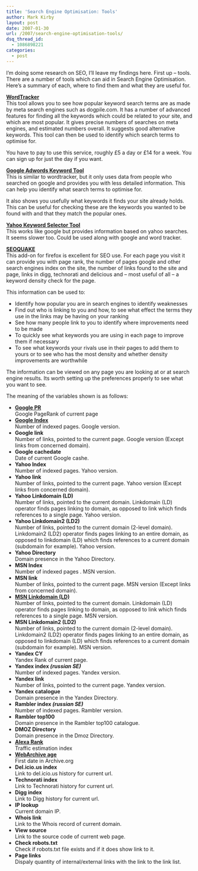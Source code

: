 ```yaml
---
title: 'Search Engine Optimisation: Tools'
author: Mark Kirby
layout: post
date: 2007-01-30
url: /2007/search-engine-optimisation-tools/
dsq_thread_id:
  - 1086898221
categories:
  - post
---
```

I&#8217;m doing some research on SEO, I&#8217;ll leave my findings here. First up &#8211; tools.  
There are a number of tools which can aid in Search Engine Optimisation. Here’s a summary of each, where to find them and what they are useful for.

**<a title="WordTracker Keyword Tool" href="http://www.wordtracker.com/" target="_blank">WordTracker</a>**  
This tool allows you to see how popular keyword search terms are as made by meta search engines such as dogpile.com. It has a number of advanced features for finding all the keywords which could be related to your site, and which are most popular. It gives precise numbers of searches on meta engines, and estimated numbers overall. It suggests good alternative keywords. This tool can then be used to identify which search terms to optimise for.

You have to pay to use this service, roughly £5 a day or £14 for a week. You can sign up for just the day if you want.

**[Google Adwords Keyword Tool][1]**  
This is similar to wordtracker, but it only uses data from people who searched on google and provides you with less detailed information. This can help you identify what search terms to optimise for.

It also shows you usefully what keywords it finds your site already holds. This can be useful for checking these are the keywords you wanted to be found with and that they match the popular ones.

**[Yahoo Keyword Selector Tool][2]**  
This works like google but provides information based on yahoo searches. It seems slower too. Could be used along with google and word tracker.

**[SEOQUAKE][3]**  
This add-on for firefox is excellent for SEO use. For each page you visit it can provide you with page rank, the number of pages google and other search engines index on the site, the number of links found to the site and page, links in digg, technorati and delicious and – most useful of all – a keyword density check for the page.

This information can be used to:

  * Identify how popular you are in search engines to identify weaknesses
  * Find out who is linking to you and how, to see what effect the terms they use in the links may be having on your ranking
  * See how many people link to you to identify where improvements need to be made
  * To quickly see what keywords you are using in each page to improve them if necessary
  * To see what keywords your rivals use in their pages to add them to yours or to see who has the most density and whether density improvements are worthwhile

The information can be viewed on any page you are looking at or at search engine results. Its worth setting up the preferences properly to see what you want to see.

The meaning of the variables shown is as follows:

  * **<a href="http://toolbarqueries.google.com/search?client=navclient-auto&hl=en&ch=63862328969&ie=UTF-8&oe=UTF-8&features=Rank:FVN&q=info:http://domain.com/" target="_blank">Google PR</a>**  
    Google PageRank of current page
  * **<a href="http://www.google.com/search?hl=en&safe=off&q=site:domain.com&btnG=Search" target="_blank">Google Index</a>**  
    Number of indexed pages. Google version.
  * **Google link**  
    Number of links, pointed to the current page. Google version (Except links from concerned domain).
  * **Google cachedate**  
    Date of current Google cashe.
  * **Yahoo Index**  
    Number of indexed pages. Yahoo version.
  * **Yahoo link**  
    Number of links, pointed to the current page. Yahoo version (Except links from concerned domain).
  * **Yahoo Linkdomain (LD)**  
    Number of links, pointed to the current domain. Linkdomain (LD) operator finds pages linking to domain, as opposed to link which finds references to a single page. Yahoo version.
  * **Yahoo Linkdomain2 (LD2)**  
    Number of links, pointed to the current domain (2-level domain). Linkdomain2 (LD2) operator finds pages linking to an entire domain, as opposed to linkdomain (LD) which finds references to a current domain (subdomain for example). Yahoo version.
  * **Yahoo Directory**  
    Domain presence in the Yahoo Directory.
  * **MSN Index**  
    Number of indexed pages . MSN version.
  * **MSN link**  
    Number of links, pointed to the current page. MSN version (Except links from concerned domain).
  * **<a href="http://search.msn.com/results.aspx?q=linkdomain:somesubdomain.domain.com&FORM=QBHP" target="_blank">MSN Linkdomain (LD)</a>**  
    Number of links, pointed to the current domain. Linkdomain (LD) operator finds pages linking to domain, as opposed to link which finds references to a single page. MSN version.
  * **MSN Linkdomain2 (LD2)**  
    Number of links, pointed to the current domain (2-level domain). Linkdomain2 (LD2) operator finds pages linking to an entire domain, as opposed to linkdomain (LD) which finds references to a current domain (subdomain for example). MSN version.
  * **Yandex CY**  
    Yandex Rank of current page.
  * **Yandex index *(russian SE)***  
    Number of indexed pages. Yandex version.
  * **Yandex link**  
    Number of links, pointed to the current page. Yandex version.
  * **Yandex catalogue**  
    Domain presence in the Yandex Directory.
  * **Rambler index *(russian SE)***  
    Number of indexed pages. Rambler version.
  * **Rambler top100**  
    Domain presence in the Rambler top100 catalogue.
  * **DMOZ Directory**  
    Domain presence in the Dmoz Directory.
  * **<a href="http://alexa.com/data/details/traffic_details?q=&url=domain.com" target="_blank">Alexa Rank</a>**  
    Traffic estimation index
  * **<a href="http://web.archive.org/web/*/domain.com" target="_blank">WebArchive age</a>**  
    First date in Archive.org
  * **Del.icio.us index**  
    Link to del.icio.us history for current url.
  * **Technorati index**  
    Link to Technorati history for current url.
  * **Digg index**  
    Link to Digg history for current url.
  * **IP lookup**  
    Current domain IP.
  * **Whois link**  
    Link to the Whois record of current domain.
  * **View source**  
    Link to the source code of current web page.
  * **Check robots.txt**  
    Check if robots.txt file exists and if it does show link to it.
  * **Page links**  
    Dispaly quantity of internal/external links with the link to the link list.

 [1]: https://adwords.google.com/select/KeywordToolExternal "Adwords keyword tool"
 [2]: http://inventory.overture.com/d/searchinventory/suggestion/ "Keyword Selector Tool"
 [3]: http://www.seoquake.com/index-en.php "SEOQUAKE Firefox add-in"